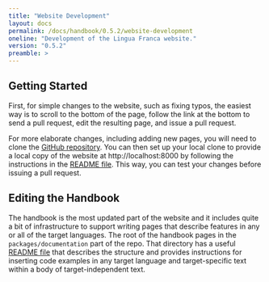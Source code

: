 ```yaml
---
title: "Website Development"
layout: docs
permalink: /docs/handbook/0.5.2/website-development
oneline: "Development of the Lingua Franca website."
version: "0.5.2"
preamble: >
---
```


## Getting Started

First, for simple changes to the website, such as fixing typos, the easiest way is to scroll to the bottom of the page, follow the link at the bottom to send a pull request, edit the resulting page, and issue a pull request.

For more elaborate changes, including adding new pages, you will need to clone the [GitHub repository](https://github.com/lf-lang/website-lingua-franca). You can then set up your local clone to provide a local copy of the website at http://localhost:8000 by following the instructions in the [README file](https://github.com/lf-lang/website-lingua-franca/blob/main/README.md). This way, you can test your changes before issuing a pull request.

## Editing the Handbook

The handbook is the most updated part of the website and it includes quite a bit of infrastructure to support writing pages that describe features in any or all of the target languages. The root of the handbook pages in the `packages/documentation` part of the repo. That directory has a useful [README file](https://github.com/lf-lang/website-lingua-franca/blob/main/packages/documentation/README.md) that describes the structure and provides instructions for inserting code examples in any target language and target-specific text within a body of target-independent text.
